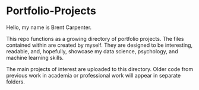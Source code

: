 # Portfolio-Projects
Hello, my name is Brent Carpenter.

This repo functions as a growing directory of portfolio projects. The files contained within are created by myself. They are designed to be interesting, readable, and, hopefully, showcase my data science, psychology, and machine learning skills.

The main projects of interest are uploaded to this directory. Older code from previous work in academia or professional work will appear in separate folders.
